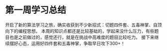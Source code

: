 # 第一周学习总结

开启了新的算法学习之旅，确实收获到不少新招式：切题四件套、五毒神掌、自顶向下的编程思想。
本周的知识点都还是比较基础的，学起来没什么压力，有些题目也是之前做过的，感觉还行，就是在挑战中高难度的题目比较吃力。
接下来继续摆好心态，运用好四件套和五毒神掌，争取早日攻下300+！